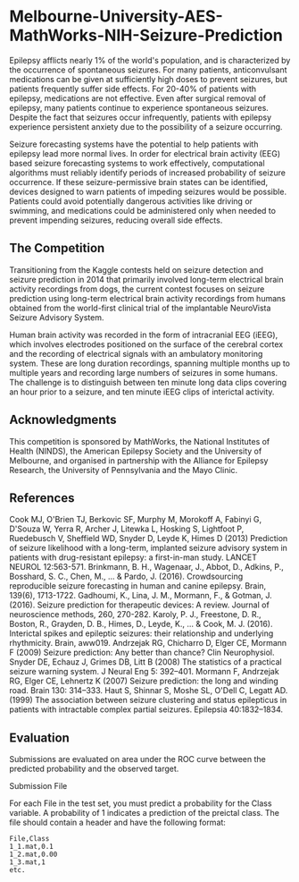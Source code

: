 # Melbourne-University-AES-MathWorks-NIH-Seizure-Prediction

Epilepsy afflicts nearly 1% of the world's population, and is characterized by the occurrence of spontaneous seizures. For many patients, anticonvulsant medications can be given at sufficiently high doses to prevent seizures, but patients frequently suffer side effects. For 20-40% of patients with epilepsy, medications are not effective. Even after surgical removal of epilepsy, many patients continue to experience spontaneous seizures. Despite the fact that seizures occur infrequently, patients with epilepsy experience persistent anxiety due to the possibility of a seizure occurring.

Seizure forecasting systems have the potential to help patients with epilepsy lead more normal lives. In order for electrical brain activity (EEG) based seizure forecasting systems to work effectively, computational algorithms must reliably identify periods of increased probability of seizure occurrence. If these seizure-permissive brain states can be identified, devices designed to warn patients of impeding seizures would be possible. Patients could avoid potentially dangerous activities like driving or swimming, and medications could be administered only when needed to prevent impending seizures, reducing overall side effects.

## The Competition

Transitioning from the Kaggle contests held on seizure detection and seizure prediction in 2014 that primarily involved long-term electrical brain activity recordings from dogs, the current contest focuses on seizure prediction using long-term electrical brain activity recordings from humans obtained from the world-first clinical trial of the implantable NeuroVista Seizure Advisory System.

Human brain activity was recorded in the form of intracranial EEG (iEEG), which involves electrodes positioned on the surface of the cerebral cortex and the recording of electrical signals with an ambulatory monitoring system. These are long duration recordings, spanning multiple months up to multiple years and recording large numbers of seizures in some humans. The challenge is to distinguish between ten minute long data clips covering an hour prior to a seizure, and ten minute iEEG clips of interictal activity. 

## Acknowledgments 

This competition is sponsored by MathWorks, the National Institutes of Health (NINDS), the American Epilepsy Society and the University of Melbourne, and organised in partnership with the Alliance for Epilepsy Research, the University of Pennsylvania and the Mayo Clinic.

## References

Cook MJ, O'Brien TJ, Berkovic SF, Murphy M, Morokoff A, Fabinyi G, D'Souza W, Yerra R, Archer J, Litewka L, Hosking S, Lightfoot P, Ruedebusch V, Sheffield WD, Snyder D, Leyde K, Himes D (2013) Prediction of seizure likelihood with a long-term, implanted seizure advisory system in patients with drug-resistant epilepsy: a first-in-man study. LANCET NEUROL 12:563-571.
Brinkmann, B. H., Wagenaar, J., Abbot, D., Adkins, P., Bosshard, S. C., Chen, M., ... & Pardo, J. (2016). Crowdsourcing reproducible seizure forecasting in human and canine epilepsy. Brain, 139(6), 1713-1722.
Gadhoumi, K., Lina, J. M., Mormann, F., & Gotman, J. (2016). Seizure prediction for therapeutic devices: A review. Journal of neuroscience methods, 260, 270-282.
Karoly, P. J., Freestone, D. R., Boston, R., Grayden, D. B., Himes, D., Leyde, K., ... & Cook, M. J. (2016). Interictal spikes and epileptic seizures: their relationship and underlying rhythmicity. Brain, aww019.
Andrzejak RG, Chicharro D, Elger CE, Mormann F (2009) Seizure prediction: Any better than chance? Clin Neurophysiol.
Snyder DE, Echauz J, Grimes DB, Litt B (2008) The statistics of a practical seizure warning system. J Neural Eng 5: 392–401.
Mormann F, Andrzejak RG, Elger CE, Lehnertz K (2007) Seizure prediction: the long and winding road. Brain 130: 314–333.
Haut S, Shinnar S, Moshe SL, O'Dell C, Legatt AD. (1999) The association between seizure clustering and status epilepticus in patients with intractable complex partial seizures. Epilepsia 40:1832–1834.

## Evaluation 
Submissions are evaluated on area under the ROC curve between the predicted probability and the observed target.

Submission File

For each File in the test set, you must predict a probability for the Class variable. A probability of 1 indicates a prediction of the preictal class. The file should contain a header and have the following format:
```
File,Class
1_1.mat,0.1
1_2.mat,0.00
1_3.mat,1
etc.
```
